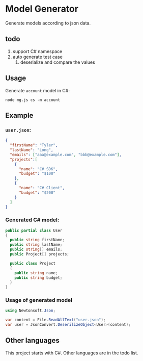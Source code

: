 # Model Generator

Generate models according to json data.


## todo

1. support C# namespace
1. auto generate test case
    1. deserialize and compare the values

## Usage

Generate `account` model in C#:

```shell
node mg.js cs -m account
```


## Example

### `user.json`:

```json
{
  "firstName": "Tyler",
  "lastName": "Long",
  "emails": ["aaa@example.com", "bbb@example.com"],
  "projects":[
    {
      "name": "C# SDK",
      "budget": "$100"
    },
    {
      "name": "C# Client",
      "budget": "$200"
    }
  ]
}
```

### Generated C# model:

```csharp
public partial class User
{
  public string firstName;
  public string lastName;
  public string[] emails;
  public Project[] projects;

  public class Project
  {
    public string name;
    public string budget;
  }
}
```

### Usage of generated model

```csharp
using Newtonsoft.Json;

var content = File.ReadAllText("user.json");
var user = JsonConvert.DeserilizeObject<User>(content);
```


## Other languages

This project starts with C#. Other languages are in the todo list.
